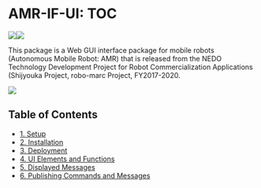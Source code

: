 ﻿# AMR-IF-UI: TOC

<a href="index"><img src="figs/ja.png"></a><img src="figs/en.png">

This package is a Web GUI interface package for mobile robots (Autonomous Mobile Robot: AMR) that is released from the NEDO Technology Development Project for Robot Commercialization Applications (Shijyouka Project, robo-marc Project, FY2017-2020.

<img src="figs/amr-if-ui_00.png">

## Table of Contents

- [1. Setup](setup_en)
- [2. Installation](install_en)
- [3. Deployment](deploy_en)
- [4. UI Elements and Functions](gui_en)
- [5. Displayed Messages](msgtype_en)
- [6. Publishing Commands and Messages](commands_en)